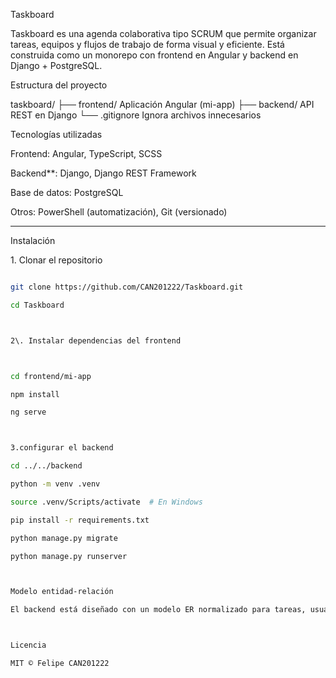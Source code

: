 Taskboard 



Taskboard es una agenda colaborativa tipo SCRUM que permite organizar tareas, equipos y flujos de trabajo de forma visual y eficiente. Está construida como un monorepo con frontend en Angular y backend en Django + PostgreSQL.





Estructura del proyecto

taskboard/ ├── frontend/        Aplicación Angular (mi-app) ├── backend/         API REST en Django └── .gitignore  Ignora archivos innecesarios





Tecnologías utilizadas



Frontend: Angular, TypeScript, SCSS

Backend\*\*: Django, Django REST Framework

Base de datos: PostgreSQL

Otros: PowerShell (automatización), Git (versionado)



---



Instalación



1\. Clonar el repositorio

```bash

git clone https://github.com/CAN201222/Taskboard.git

cd Taskboard



2\. Instalar dependencias del frontend



cd frontend/mi-app

npm install

ng serve



3.configurar el backend 

cd ../../backend

python -m venv .venv

source .venv/Scripts/activate  # En Windows

pip install -r requirements.txt

python manage.py migrate

python manage.py runserver



Modelo entidad-relación

El backend está diseñado con un modelo ER normalizado para tareas, usuarios, etiquetas y estados SCRUM. Ideal para escalar y mantener integridad de datos.



Licencia

MIT © Felipe CAN201222






